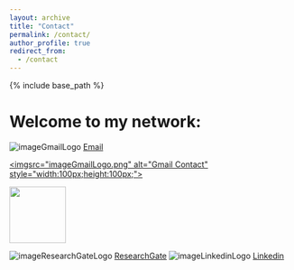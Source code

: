 ```yaml
---
layout: archive
title: "Contact"
permalink: /contact/
author_profile: true
redirect_from:
  - /contact
---
```


{% include base_path %}


Welcome to my network:
======

 ![imageGmailLogo](https://github.com/tahaelhajji/tahaelhajji.github.io/assets/38730694/37ca1611-faec-4a0e-a97f-adb993a6a8b1) <a href="mailto:taha.elhajji@gmail.com">Email</a> 

<a href="mailto:taha.elhajji@gmail.com"><imgsrc="imageGmailLogo.png" alt="Gmail Contact" style="width:100px;height:100px;"></a> 

<a href="mailto:taha.elhajji@gmail.com">
 <img src="https://github.com/tahaelhajji/tahaelhajji.github.io/assets/38730694/37ca1611-faec-4a0e-a97f-adb993a6a8b1" style="width:100px;height:100px;"/>
</a>

 
 ![imageResearchGateLogo](https://github.com/tahaelhajji/tahaelhajji.github.io/assets/38730694/ca33c5b7-787e-4f5e-a913-b398e95f4645) [ResearchGate](https://www.researchgate.net/profile/Taha-El-Hajji) 
 ![imageLinkedinLogo](https://github.com/tahaelhajji/tahaelhajji.github.io/assets/38730694/db2e4132-5937-43bd-bec7-35e5dddcf4cc) [Linkedin](https://www.linkedin.com/in/taha-el-hajji-research-electric-machines/)


